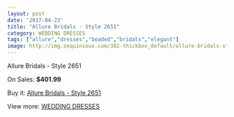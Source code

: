 ```yaml
---
layout: post
date: '2017-04-23'
title: "Allure Bridals - Style 2651"
category: WEDDING DRESSES
tags: ["allure","dresses","beaded","bridals","elegant"]
image: http://img.sequinious.com/382-thickbox_default/allure-bridals-style-2651.jpg
---
```

Allure Bridals - Style 2651

On Sales: **$401.99**
<a href="https://www.sequinious.com/wedding-dresses/109-allure-bridals-style-2651.html"><amp-img layout="responsive" width="600" height="600" src="//img.sequinious.com/382-thickbox_default/allure-bridals-style-2651.jpg" alt="Allure Bridals - Style 2651 0" /></a>
<a href="https://www.sequinious.com/wedding-dresses/109-allure-bridals-style-2651.html"><amp-img layout="responsive" width="600" height="600" src="//img.sequinious.com/384-thickbox_default/allure-bridals-style-2651.jpg" alt="Allure Bridals - Style 2651 1" /></a>
<a href="https://www.sequinious.com/wedding-dresses/109-allure-bridals-style-2651.html"><amp-img layout="responsive" width="600" height="600" src="//img.sequinious.com/383-thickbox_default/allure-bridals-style-2651.jpg" alt="Allure Bridals - Style 2651 2" /></a>

Buy it: [Allure Bridals - Style 2651](https://www.sequinious.com/wedding-dresses/109-allure-bridals-style-2651.html "Allure Bridals - Style 2651")

View more: [WEDDING DRESSES](https://www.sequinious.com/2-wedding-dresses "WEDDING DRESSES")